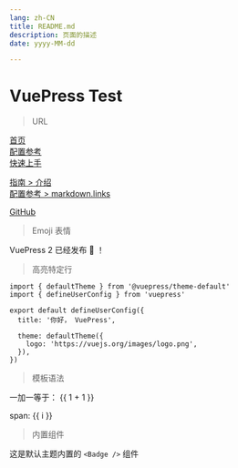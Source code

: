 ```yaml
---
lang: zh-CN
title: README.md
description: 页面的描述
date: yyyy-MM-dd

---
```


# VuePress Test


<!-- 相对路径 -->

> URL

[首页](../README.md)  
[配置参考](../reference/config.md)  
[快速上手](./getting-started.md)

<!-- 绝对路径 -->

[指南 > 介绍](/zh/guide/introduction.md)  
[配置参考 > markdown.links](/zh/reference/config.md#links)

<!-- URL -->

[GitHub](https://github.com)

> Emoji 表情

VuePress 2 已经发布 :tada: ！

> 高亮特定行 

```ts{1,7-9}
import { defaultTheme } from '@vuepress/theme-default'
import { defineUserConfig } from 'vuepress'

export default defineUserConfig({
  title: '你好， VuePress',

  theme: defaultTheme({
    logo: 'https://vuejs.org/images/logo.png',
  }),
})
```
> 模板语法

一加一等于： {{ 1 + 1 }}

<span v-for="i in 3"> span: {{ i }} </span>

> 内置组件

这是默认主题内置的 `<Badge />` 组件 <Badge text="演示" />